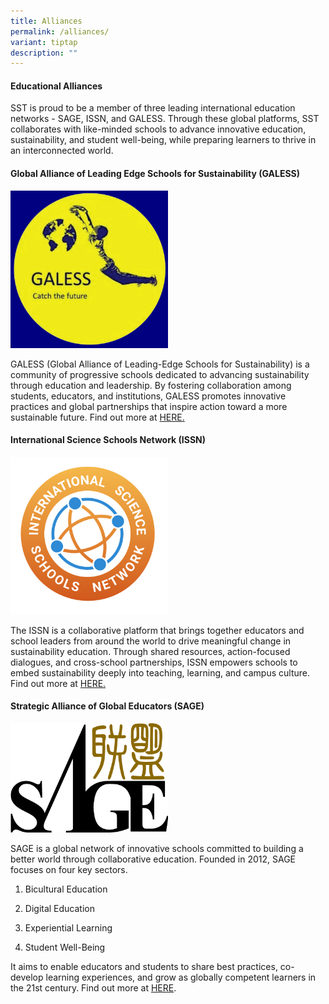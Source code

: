 ```yaml
---
title: Alliances
permalink: /alliances/
variant: tiptap
description: ""
---
```

<h4>Educational Alliances</h4>
<p>SST is proud to be a member of three leading international education networks
- SAGE, ISSN, and GALESS. Through these global platforms, SST collaborates
with like-minded schools to advance innovative education, sustainability,
and student well-being, while preparing learners to thrive in an interconnected
world.</p>
<h4>Global Alliance of Leading Edge Schools for Sustainability (GALESS)</h4>
<div class="isomer-image-wrapper">
<img style="width: 50%;" height="auto" width="100%" alt="" src="/images/Partners/GALESS.png">
</div>
<p>GALESS (Global Alliance of Leading-Edge Schools for Sustainability) is
a community of progressive schools dedicated to advancing sustainability
through education and leadership. By fostering collaboration among students,
educators, and institutions, GALESS promotes innovative practices and global
partnerships that inspire action toward a more sustainable future. Find
out more at <a href="https://www.galess.org/gls/" rel="noopener nofollow" target="_blank">HERE.</a>
</p>
<h4>International Science Schools Network (ISSN)</h4>
<div class="isomer-image-wrapper">
<img style="width: 50%;" height="auto" width="100%" alt="" src="/images/Partners/ISSN.png">
</div>
<p>The ISSN is a collaborative platform that brings together educators and
school leaders from around the world to drive meaningful change in sustainability
education. Through shared resources, action-focused dialogues, and cross-school
partnerships, ISSN empowers schools to embed sustainability deeply into
teaching, learning, and campus culture. Find out more at <a href="https://issn-education.org/" rel="noopener nofollow" target="_blank">HERE.</a>
</p>
<p></p>
<h4>Strategic Alliance of Global Educators (SAGE)</h4>
<p></p>
<div class="isomer-image-wrapper">
<img style="width: 50%;" height="auto" width="100%" alt="" src="/images/Partners/SAGE.png">
</div>
<p>SAGE is a global network of innovative schools committed to building a
better world through collaborative education. Founded in 2012, SAGE focuses
on four key sectors.</p>
<ol data-tight="true" class="tight">
<li>
<p>Bicultural Education</p>
</li>
<li>
<p>Digital Education</p>
</li>
<li>
<p>Experiential Learning</p>
</li>
<li>
<p>Student Well-Being</p>
</li>
</ol>
<p>It aims to enable educators and students to share best practices, co-develop
learning experiences, and grow as globally competent learners in the 21st
century. Find out more at <a href="https://sagesch.org/" rel="noopener nofollow" target="_blank">HERE</a>.</p>
<p></p>
<p></p>